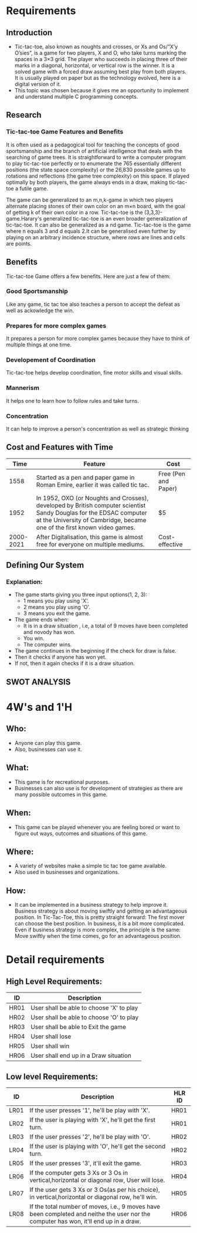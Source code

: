 # Requirements
## Introduction
 * Tic-tac-toe, also known as noughts and crosses, or Xs and Os/“X’y O’sies”, is a game for two players, X and O, who take turns marking the spaces in a 3×3 grid. The player who succeeds in placing three of their marks in a diagonal, horizontal, or vertical row is the winner. It is a solved game with a forced draw assuming best play from both players. It is usually played on paper but as the technology evolved, here is a digital version of it.
 * This topic was chosen because it gives me an opportunity to implement and understand multiple C programming concepts.
 
 
## Research
### Tic-tac-toe Game Features and Benefits
It is often used as a pedagogical tool for teaching the concepts of good sportsmanship and the branch of artificial intelligence that deals with the searching of game trees. It is straightforward to write a computer program to play tic-tac-toe perfectly or to enumerate the 765 essentially different positions (the state space complexity) or the 26,830 possible games up to rotations and reflections (the game tree complexity) on this space. If played optimally by both players, the game always ends in a draw, making tic-tac-toe a futile game.

The game can be generalized to an m,n,k-game in which two players alternate placing stones of their own color on an m×n board, with the goal of getting k of their own color in a row. Tic-tac-toe is the (3,3,3)-game.Harary's generalized tic-tac-toe is an even broader generalization of tic-tac-toe. It can also be generalized as a nd game. Tic-tac-toe is the game where n equals 3 and d equals 2.It can be generalised even further by playing on an arbitrary incidence structure, where rows are lines and cells are points.

## Benefits
Tic-tac-toe Game offers a few benefits. Here are just a few of them:

### Good Sportsmanship
Like any game, tic tac toe also teaches a person to accept the defeat as well as ackowledge the win.

### Prepares for more complex games
It prepares a person for more complex games because they have to think of multiple things at one time.

### Developement of Coordination
Tic-tac-toe helps develop coordination, fine motor skills and visual skills.

### Mannerism
It helps one to learn how to follow rules and take turns.

### Concentration
It can help to improve a person's concentration as well as strategic thinking

## Cost and Features with Time 
| Time | Feature | Cost |
| ----- | ----- | ----- |
| 1558| Started as a pen and paper game in Roman Emire, earlier it was called tic tac.   | Free (Pen and Paper) |
| 1952 |In 1952, OXO (or Noughts and Crosses), developed by British computer scientist Sandy Douglas for the EDSAC computer at the University of Cambridge, became one of the first known video games.| $5 |
| 2000-2021 | After Digitalisation, this game is almost free for everyone on multiple mediums.| Cost-effective |

## Defining Our System


### Explanation:
* The game starts giving you three input options(1, 2, 3):
    * 1 means you play using 'X'.
    * 2 means you play using 'O'.
    * 3 means you exit the game.
* The game ends when:
    * It is in a draw situation , i.e, a total of 9 moves have been completed and novody has won.
    * You win.
    * The computer wins.
* The game continues in the beginning if the check for draw is false.
* Then it checks if anyone has won yet.
* If not, then it again checks if it is a draw situation.

## SWOT ANALYSIS


# 4W&#39;s and 1&#39;H

## Who:
* Anyone can play this game. 
* Also, businesses can use it.

## What:
* This game is for recreational purposes. 
* Businesses can also use is for development of strategies as there are many possible outcomes in this game.

## When:
* This game can be played whenever you are feeling bored or want to figure out ways, outcomes and situations of this game.

## Where:
* A variety of websites make a simple tic tac toe game available.
* Also used in businesses and organizations.


## How:
* It can be implemented in a business strategy to help improve it. Business strategy is about moving swiftly and getting an advantageous position. In Tic-Tac-Toe, this is pretty straight forward: The first mover can choose the best position. In business, it is a bit more complicated. Even if business strategy is more complex, the principle is the same: Move swiftly when the time comes, go for an advantageous position.

# Detail requirements
## High Level Requirements: 
| ID | Description | 
| ----- | ----- | 
| HR01 | User shall be able to choose 'X' to play |
| HR02 | User shall be able to choose 'O' to play |
| HR03 | User shall be able to Exit the game |
| HR04 | User shall lose|
| HR05 | User shall win|
| HR06 | User shall end up in a Draw situation|
##  Low level Requirements:
 
| ID | Description | HLR ID |
| ------ | --------- | ------ |
| LR01 | If the user presses '1', he'll be play with 'X'. | HR01 |
| LR02 | If the user is playing with 'X', he'll get the first turn. | HR01 |
| LR03 | If the user presses '2', he'll be play with 'O'. | HR02 |
| LR04 | If the user is playing with 'O', he'll get the second turn. | HR02 |
| LR05 | If the user presses '3', it'll exit the game. | HR03 |
| LR06 | If the computer gets 3 Xs or 3 Os in vertical,horizontal or diagonal row, User will lose. | HR04 |
| LR07 | If the user gets 3 Xs or 3 Os(as per his choice), in vertical,horizontal or diagonal row, he'll win. | HR05 |
| LR08 | If the total number of moves, i.e., 9 moves have been completed and neithe the user nor the computer has won, it'll end up in a draw. | HR06 |



